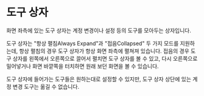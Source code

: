 # 도구 상자

화면 좌측에 있는 도구 상자는 계정 변경이나 설정 등의 도구를 모아두는 상자입니다.

도구 상자는 "항상 펼침Always Expand"과 "접음Collapsed" 두 가지 모드를 지원하는데,
항상 펼침의 경우 도구 상자가 항상 화면 좌측에 펼쳐져 있습니다.
접음의 경우 도구 상자를 왼쪽에서 오른쪽으로 끌어서 펼치면 도구 상자를 볼 수 있고,
다시 오른쪽으로 밀어넣거나 화면 바깥쪽을 터치하면 원래 보던 화면을 볼 수 있습니다.

도구 상자에 들어가는 도구들은 원하는대로 설정할 수 있지만,
도구 상자 상단에 있는 계정 변경 도구는 옮길 수 없습니다.
